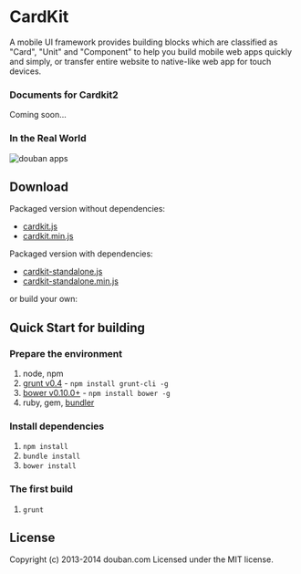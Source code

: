 <!---
layout: intro
title: CardKit
-->

# CardKit

A mobile UI framework provides building blocks which are classified as "Card", "Unit" and "Component" to help you build mobile web apps quickly and simply, or transfer entire website to native-like web app for touch devices.

### Documents for Cardkit2

Coming soon...

### In the Real World

![douban apps](http://ozjs.org/CardKit/screenshot/doubanapp.png)

## Download

Packaged version without dependencies:

* [cardkit.js](https://github.com/douban-f2e/CardKit/blob/master/dist/cardkit.js)
* [cardkit.min.js](https://github.com/douban-f2e/CardKit/blob/master/dist/cardkit.min.js)

Packaged version with dependencies:

* [cardkit-standalone.js](https://github.com/douban-f2e/CardKit/blob/master/dist/cardkit-standalone.js)
* [cardkit-standalone.min.js](https://github.com/douban-f2e/CardKit/blob/master/dist/cardkit-standalone.min.js)

or build your own:

## Quick Start for building

### Prepare the environment

1. node, npm
2. [grunt v0.4](http://gruntjs.com/getting-started) - `npm install grunt-cli -g`
3. [bower v0.10.0+](http://bower.io/) - `npm install bower -g`
4. ruby, gem, [bundler](http://gembundler.com/)

### Install dependencies

1. `npm install`
2. `bundle install`
3. `bower install`

### The first build

1. `grunt`

## License

Copyright (c) 2013-2014 douban.com
Licensed under the MIT license.


